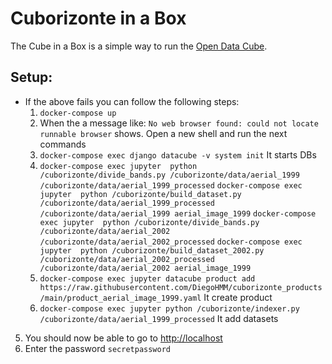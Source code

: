 # Cuborizonte in a Box

The Cube in a Box is a simple way to run the [Open Data Cube](https://www.opendatacube.org).

## Setup:

  * If the above fails you can follow the following steps:
    1. `docker-compose up`
    2. When the a message like: `No web browser found: could not locate runnable browser` shows. Open a new shell and run the next commands
    3. `docker-compose exec django datacube -v system init` It starts DBs
    4.    `docker-compose exec jupyter  python /cuborizonte/divide_bands.py /cuborizonte/data/aerial_1999 /cuborizonte/data/aerial_1999_processed`
          `docker-compose exec jupyter  python /cuborizonte/build_dataset.py /cuborizonte/data/aerial_1999_processed /cuborizonte/data/aerial_1999 aerial_image_1999`
          `docker-compose exec jupyter  python /cuborizonte/divide_bands.py /cuborizonte/data/aerial_2002 /cuborizonte/data/aerial_2002_processed`
          `docker-compose exec jupyter  python /cuborizonte/build_dataset_2002.py /cuborizonte/data/aerial_2002_processed /cuborizonte/data/aerial_2002 aerial_image_1999`
    5. `docker-compose exec jupyter datacube product add https://raw.githubusercontent.com/DiegoHMM/cuborizonte_products/main/product_aerial_image_1999.yaml` It create product
    6. `docker-compose exec jupyter python /cuborizonte/indexer.py /cuborizonte/data/aerial_1999_processed` It add datasets

5. You should now be able to go to <http://localhost>
6. Enter the password `secretpassword`
